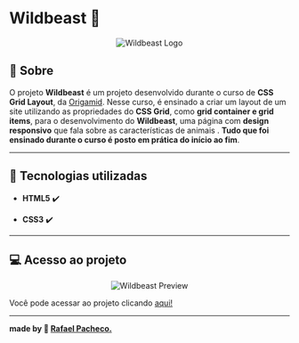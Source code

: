 # Wildbeast :wolf:

<p align="center">

<img src="https://i.imgur.com/AuEbVYM.png" alt="Wildbeast Logo"/>

</p>

  

##  :book: Sobre

  

O projeto **Wildbeast** é um projeto desenvolvido durante o curso de **CSS Grid Layout**, da [Origamid](https://www.origamid.com/). Nesse curso, é ensinado a criar um  layout de um site utilizando as propriedades do **CSS Grid**, como  **grid container e  grid items**, para o desenvolvimento do **Wildbeast**, uma página com **design responsivo**  que fala sobre as características de animais . **Tudo que foi ensinado durante o curso é posto em prática do início ao fim**.

  

---

  

##  :rocket: Tecnologias utilizadas

  

- **HTML5** :heavy_check_mark:

- **CSS3** :heavy_check_mark:

---

  

##  :computer: Acesso ao projeto

  

<p align="center">

<img src="https://i.imgur.com/1teaB3H.png" alt="Wildbeast Preview"/>

</p>

  

Você pode acessar ao projeto clicando [aqui!](https://rafaelhmp.github.io/wildbeast/)

  

---

  

**made by :rocket: [Rafael Pacheco.](https://github.com/rafaelhmp)**